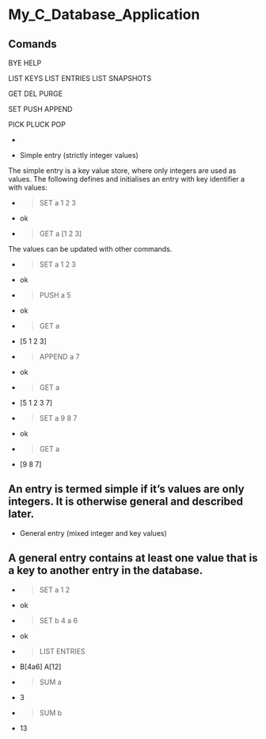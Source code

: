 # My_C_Database_Application

## Comands
BYE
HELP

LIST KEYS
LIST ENTRIES
LIST SNAPSHOTS

GET <KEY>
DEL <KEY>
PURGE <KEY>
  

SET <KEY>
PUSH <KEY>
APPEND <KEY>
  
PICK <KEY>
PLUCK <KEY>
POP <KEY>
  
-



- Simple entry (strictly integer values)

The simple entry is a key value store, where only integers are used as values. The following defines and initialises an entry with key identifier a with values:
- > SET a 1 2 3 
- ok
- > GET a [1 2 3]

The values can be updated with other commands.
- > SET a 1 2 3 
- ok
- > PUSH a 5 
- ok
- > GET a 
- [5 1 2 3]
- > APPEND a 7 
- ok
- > GET a
- [5 1 2 3 7]
- > SET a 9 8 7 
- ok
- > GET a 
- [9 8 7]

## An entry is termed simple if it’s values are only integers. It is otherwise general and described later.

- General entry (mixed integer and key values)

## A general entry contains at least one value that is a key to another entry in the database.
- > SET a 1 2 
- ok
- > SET b 4 a 6 
- ok
- > LIST ENTRIES 
- B[4a6] A[12]
- > SUM a 
- 3
- > SUM b 
- 13
